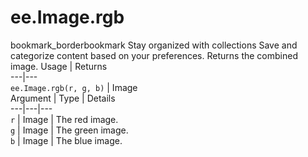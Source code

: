  
#  ee.Image.rgb
bookmark_borderbookmark Stay organized with collections  Save and categorize content based on your preferences. 
Returns the combined image.
Usage | Returns  
---|---  
`ee.Image.rgb(r, g, b)` | Image  
Argument | Type | Details  
---|---|---  
`r` | Image | The red image.  
`g` | Image | The green image.  
`b` | Image | The blue image.  

